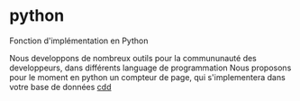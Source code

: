 # python
Fonction d'implémentation en Python

Nous developpons de nombreux outils pour la commununauté des developpeurs, dans différents language de programmation
Nous proposons pour le moment en python un compteur de page, qui s'implementera dans votre base de données
<a href="/">cdd</a>
